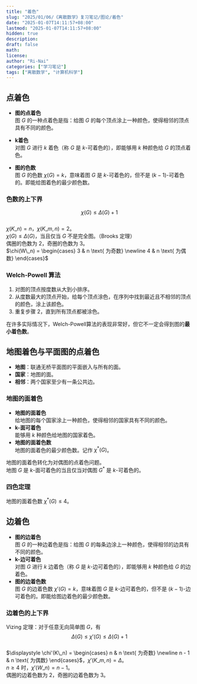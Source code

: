 ```yaml
---
title: "着色"
slug: "2025/01/06/《离散数学》复习笔记/图论/着色"
date: "2025-01-07T14:11:57+08:00"
lastmod: "2025-01-07T14:11:57+08:00"
hidden: true
description:
draft: false
math:
license:
author: "Ri-Nai"
categories: ["学习笔记"]
tags: ["离散数学", "计算机科学"]
---
```

## 点着色
- **图的点着色**  
   图 $G$ 的一种点着色是指：给图 $G$ 的每个顶点涂上一种颜色，使得相邻的顶点具有不同的颜色。

- **k着色**  
   对图 $G$ 进行 $k$ 着色（称 $G$ 是 $k$-可着色的），即能够用 $k$ 种颜色给 $G$ 的顶点着色。

- **图的色数**  
   图 $G$ 的色数 $\chi(G) = k$，意味着图 $G$ 是 $k$-可着色的，但不是 $(k-1)$-可着色的。即能给图着色的最少颜色数。

### 色数的上下界
$$\chi(G) \leq \Delta(G) + 1$$  
$\chi(K\_n) = n$，$\chi(K\_{m,n}) = 2$。  
$\chi(G) \leq \Delta(G)$，当且仅当 $G$ 不是完全图。（Brooks 定理）  
偶圈的色数为 $2$，奇圈的色数为 $3$。  
$\chi(W\_n) = \begin{cases} 3 & n \text{ 为奇数}  \newline  4 & n \text{ 为偶数} \end{cases}$

### Welch-Powell 算法
1. 对图的顶点按度数从大到小排序。
2. 从度数最大的顶点开始，给每个顶点涂色，在序列中找到最近且不相邻的顶点的颜色，涂上该颜色。
3. 重复步骤 2，直到所有顶点都被涂色。

在许多实际情况下，Welch-Powell算法的表现非常好，但它不一定会得到图的**最小着色数**。

## 地图着色与平面图的点着色
- **地图**：联通无桥平面图的平面嵌入与所有的面。
- **国家**：地图的面。
- **相邻**：两个国家至少有一条公共边。

### 地图的面着色
- **地图的面着色**  
    给地图的每个国家涂上一种颜色，使得相邻的国家具有不同的颜色。
- **k-面可着色**  
    能够用 $k$ 种颜色给地图的国家着色。
- **地图的面着色数**  
    地图的面着色的最少颜色数。记作 $\chi^*(G)$。

地图的面着色转化为对偶图的点着色问题。  
地图 $G$ 是 $k$-面可着色的当且仅当对偶图 $G^*$ 是 $k$-可着色的。  

### 四色定理
地图的面着色数 $\chi^*(G) \leq 4$。

## 边着色
- **图的边着色**  
   图 $G$ 的一种边着色是指：给图 $G$ 的每条边涂上一种颜色，使得相邻的边具有不同的颜色。
- **k-边可着色**  
   对图 $G$ 进行 $k$ 边着色（称 $G$ 是 $k$-边可着色的），即能够用 $k$ 种颜色给 $G$ 的边着色。
- **图的边着色数**  
   图 $G$ 的边着色数 $\chi'(G) = k$，意味着图 $G$ 是 $k$-边可着色的，但不是 $(k-1)$-边可着色的。即能给图边着色的最少颜色数。

### 边着色的上下界
Vizing 定理：对于任意无向简单图 $G$，有
$$\Delta(G) \leq \chi'(G) \leq \Delta(G) + 1$$  
$\displaystyle \chi'(K\_n) = \begin{cases} n & n \text{ 为奇数}  \newline  n - 1 & n \text{ 为偶数} \end{cases}$，$\chi'(K\_{m,n}) = \Delta$。  
$n \ge 4$ 时，$\chi'(W\_n) = n - 1$。  
偶圈的边着色数为 $2$，奇圈的边着色数为 $3$。  
